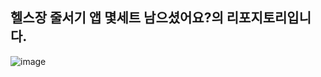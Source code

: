 ## 헬스장 줄서기 앱 몇세트 남으셨어요?의 리포지토리입니다.

![image](https://github.com/user-attachments/assets/c3a4fcec-9d97-4e12-8d58-07e53b8265db)

<!--

**Here are some ideas to get you started:**

🙋‍♀️ A short introduction - what is your organization all about?
🌈 Contribution guidelines - how can the community get involved?
👩‍💻 Useful resources - where can the community find your docs? Is there anything else the community should know?
🍿 Fun facts - what does your team eat for breakfast?
🧙 Remember, you can do mighty things with the power of [Markdown](https://docs.github.com/github/writing-on-github/getting-started-with-writing-and-formatting-on-github/basic-writing-and-formatting-syntax)
-->
